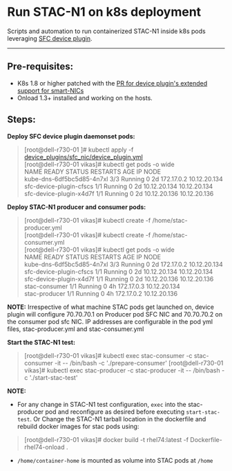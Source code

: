 Run STAC-N1 on k8s deployment
===========================

Scripts and automation to run containerized STAC-N1 inside k8s pods
leveraging [SFC device plugin](https://github.com/vikaschoudhary16/kubernetes/pull/7).

----------

**Pre-requisites:**
-----------------------
- K8s 1.8 or higher patched with the [PR for device plugin's extended support for smart-NICs](https://github.com/kubernetes/kubernetes/pull/51938)
- Onload 1.3+ installed and working on the hosts.

**Steps:**
------

 **Deploy SFC device plugin daemonset pods:**
>[root@dell-r730-01 ]# kubectl apply -f [device_plugins/sfc_nic/device_plugin.yml](https://github.com/vikaschoudhary16/kubernetes/blob/20d84bc490f4583bcb0c2c535d4cfb95358fe6ab/device_plugins/sfc_nic/device_plugin.yml)    
>[root@dell-r730-01 vikas]# kubectl get pods -o wide  
NAME                        READY     STATUS    RESTARTS   AGE       IP             NODE  
kube-dns-6df5bc5d85-4n7xl   3/3       Running   0          2d        172.17.0.2     10.12.20.134  
sfc-device-plugin-cfscs     1/1       Running   0          2d        10.12.20.134   10.12.20.134  
sfc-device-plugin-x4d7f     1/1       Running   0          2d        10.12.20.136   10.12.20.136  

 **Deploy STAC-N1 producer and consumer pods:**    
>[root@dell-r730-01 vikas]# kubectl create -f /home/stac-producer.yml    
[root@dell-r730-01 vikas]# kubectl create -f /home/stac-consumer.yml    
[root@dell-r730-01 vikas]# kubectl get pods -o wide    
NAME                        READY     STATUS    RESTARTS   AGE       IP             NODE  
kube-dns-6df5bc5d85-4n7xl   3/3       Running   0          2d        172.17.0.2     10.12.20.134  
sfc-device-plugin-cfscs     1/1       Running   0          2d        10.12.20.134   10.12.20.134  
sfc-device-plugin-x4d7f     1/1       Running   0          2d        10.12.20.136   10.12.20.136  
stac-consumer               1/1       Running   0          4h        172.17.0.3     10.12.20.134  
stac-producer               1/1       Running   0          4h        172.17.0.2     10.12.20.136  

**NOTE:** Irrespective of what machine STAC pods get launched on, device plugin will configure 70.70.70.1 on Producer pod SFC NIC and 70.70.70.2 on the consumer pod sfc NIC. IP addresses are configurable in the pod yml files, stac-producer.yml and stac-consumer.yml

**Start the STAC-N1 test:**
>[root@dell-r730-01 vikas]# kubectl exec stac-consumer -c stac-consumer -it -- /bin/bash -c './prepare-consumer'
> [root@dell-r730-01 vikas]# kubectl exec stac-producer -c stac-producer -it -- /bin/bash -c './start-stac-test'

**NOTE:**

 - For any change in STAC-N1 test configuration, `exec` into the
   stac-producer pod and reconfigure as desired before executing
   `start-stac-test`. Or  Change the STAC-N1 tarball location in the
   dockerfile and rebuild docker images for stac pods using:

> [root@dell-r730-01 vikas]# docker build -t rhel74:latest -f
> Dockerfile-rhel74-onload .

 -  `/home/container-home` is mounted as volume into STAC pods at `/home`
